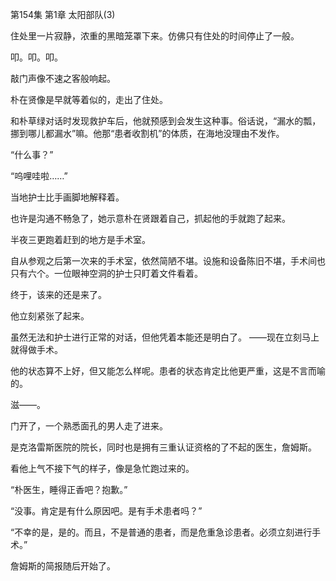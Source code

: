 第154集 第1章 太阳部队(3)

住处里一片寂静，浓重的黑暗笼罩下来。仿佛只有住处的时间停止了一般。

叩。叩。叩。

敲门声像不速之客般响起。

朴在贤像是早就等着似的，走出了住处。

和朴草绿对话时发现救护车后，他就预感到会发生这种事。俗话说，“漏水的瓢，挪到哪儿都漏水”嘛。他那“患者收割机”的体质，在海地没理由不发作。

“什么事？”

“呜哩哇啦……”

当地护士比手画脚地解释着。

也许是沟通不畅急了，她示意朴在贤跟着自己，抓起他的手就跑了起来。

半夜三更跑着赶到的地方是手术室。

自从参观之后第一次来的手术室，依然简陋不堪。设施和设备陈旧不堪，手术间也只有六个。一位眼神空洞的护士只盯着文件看着。

终于，该来的还是来了。

他立刻紧张了起来。

虽然无法和护士进行正常的对话，但他凭着本能还是明白了。
——现在立刻马上就得做手术。

他的状态算不上好，但又能怎么样呢。患者的状态肯定比他更严重，这是不言而喻的。

滋——。

门开了，一个熟悉面孔的男人走了进来。

是克洛雷斯医院的院长，同时也是拥有三重认证资格的了不起的医生，詹姆斯。

看他上气不接下气的样子，像是急忙跑过来的。

“朴医生，睡得正香吧？抱歉。”

“没事。肯定是有什么原因吧。是有手术患者吗？”

“不幸的是，是的。而且，不是普通的患者，而是危重急诊患者。必须立刻进行手术。”

詹姆斯的简报随后开始了。
